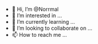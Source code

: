 - 👋 Hi, I’m @Norrmal
- 👀 I’m interested in ...
- 🌱 I’m currently learning ...
- 💞️ I’m looking to collaborate on ...
- 📫 How to reach me ...

<!---
Norrmal/Norrmal is a ✨ special ✨ repository because its `README.md` (this file) appears on your GitHub profile.
You can click the Preview link to take a look at your changes.
--->
